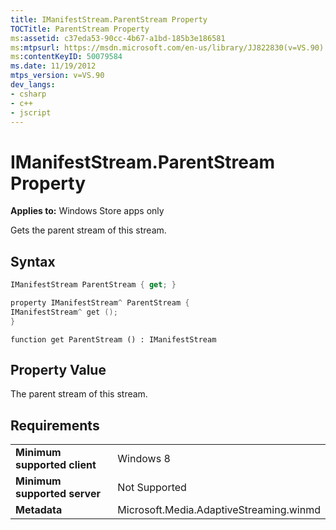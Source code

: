 ```yaml
---
title: IManifestStream.ParentStream Property
TOCTitle: ParentStream Property
ms:assetid: c37eda53-90cc-4b67-a1bd-185b3e186581
ms:mtpsurl: https://msdn.microsoft.com/en-us/library/JJ822830(v=VS.90)
ms:contentKeyID: 50079584
ms.date: 11/19/2012
mtps_version: v=VS.90
dev_langs:
- csharp
- c++
- jscript
---
```


# IManifestStream.ParentStream Property

**Applies to:** Windows Store apps only

Gets the parent stream of this stream.

## Syntax

``` csharp
IManifestStream ParentStream { get; }
```

``` c++
property IManifestStream^ ParentStream {
IManifestStream^ get ();
}
```

``` jscript
function get ParentStream () : IManifestStream
```

## Property Value

The parent stream of this stream.

## Requirements

|||
|--- |--- |
|**Minimum supported client**|Windows 8|
|**Minimum supported server**|Not Supported|
|**Metadata**|Microsoft.Media.AdaptiveStreaming.winmd|

